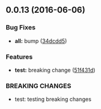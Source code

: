 <a name="0.0.13"></a>
## 0.0.13 (2016-06-06)


### Bug Fixes

* **all:** bump ([34dcdd5](https://bitbucket.org/atlassian/atlaskit-spike/commits/34dcdd5))


### Features

* **test:** breaking change ([51f431d](https://bitbucket.org/atlassian/atlaskit-spike/commits/51f431d))


### BREAKING CHANGES

* test: testing breaking changes



